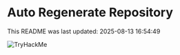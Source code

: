 # Auto Regenerate Repository

This README was last updated: 2025-08-13 16:54:49

 ![TryHackMe](https://tryhackme.com/badge/533634)